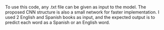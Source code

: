 To use this code, any .txt file can be given as input to the model. The proposed CNN structure is also a small network for faster implementation.
I used 2 English and Spanish books as input, and the expected output is to predict each word as a Spanish or an English word.
